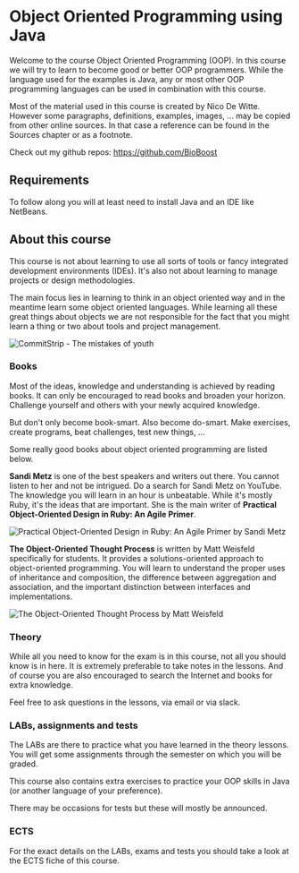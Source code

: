 # Object Oriented Programming using Java

Welcome to the course Object Oriented Programming (OOP). In this course we will try to learn to become good or better OOP programmers. While the language used for the examples is Java, any or most other OOP programming languages can be used in combination with this course.

Most of the material used in this course is created by Nico De Witte. However some paragraphs, definitions, examples, images, ... may be copied from other online sources. In that case a reference can be found in the Sources chapter or as a footnote.

Check out my github repos: https://github.com/BioBoost

## Requirements

To follow along you will at least need to install Java and an IDE like NetBeans.

## About this course

This course is not about learning to use all sorts of tools or fancy integrated development environments (IDEs). It's also not about learning to manage projects or design methodologies.

The main focus lies in learning to think in an object oriented way and in the meantime learn some object oriented languages. While learning all these great things about objects we are not responsible for the fact that you might learn a thing or two about tools and project management.

![CommitStrip - The mistakes of youth[^1]](http://www.commitstrip.com/wp-content/uploads/2016/09/Strip-Apprendre-a-etre-dev-650-finalenglish.jpg)

[^1]: Source: http://www.commitstrip.com/en/2016/09/09/the-mistakes-of-youth/

### Books

Most of the ideas, knowledge and understanding is achieved by reading books. It can only be encouraged to read books and broaden your horizon. Challenge yourself and others with your newly acquired knowledge.

But don't only become book-smart. Also become do-smart. Make exercises, create programs, beat challenges, test new things, ...

Some really good books about object oriented programming are listed below.

**Sandi Metz** is one of the best speakers and writers out there. You cannot listen to her and not be intrigued. Do a search for Sandi Metz on YouTube. The knowledge you will learn in an hour is unbeatable. While it's mostly Ruby, it's the ideas that are important. She is the main writer of **Practical Object-Oriented Design in Ruby: An Agile Primer**.

![Practical Object-Oriented Design in Ruby: An Agile Primer by Sandi Metz[^2]](https://static1.squarespace.com/static/5527cdbae4b0ee7b897c2111/t/5856c8712e69cfba3cc84452/1482082426895/?format=300w)

[^2]: Source: http://www.commitstrip.com/en/2016/09/09/the-mistakes-of-youth/

**The Object-Oriented Thought Process** is written by Matt Weisfeld specifically for students. It provides a solutions-oriented approach to object-oriented programming. You will learn to understand the proper uses of inheritance and composition, the difference between aggregation and association, and the important distinction between interfaces and implementations.

![The Object-Oriented Thought Process by Matt Weisfeld [^3]](https://www.pearsonhighered.com/assets/bigcovers/0/3/2/1/0321861272.jpg)

[^3]: Source: https://www.pearsonhighered.com/program/Weisfeld-Object-Oriented-Thought-Process-The-4th-Edition/PGM323375.html

### Theory

While all you need to know for the exam is in this course, not all you should know is in here. It is extremely preferable to take notes in the lessons. And of course you are also encouraged to search the Internet and books for extra knowledge.

Feel free to ask questions in the lessons, via email or via slack.

### LABs, assignments and tests

The LABs are there to practice what you have learned in the theory lessons. You will get some assignments through the semester on which you will be graded.

This course also contains extra exercises to practice your OOP skills in Java (or another language of your preference).

There may be occasions for tests but these will mostly be announced.

### ECTS

For the exact details on the LABs, exams and tests you should take a look at the ECTS fiche of this course.
